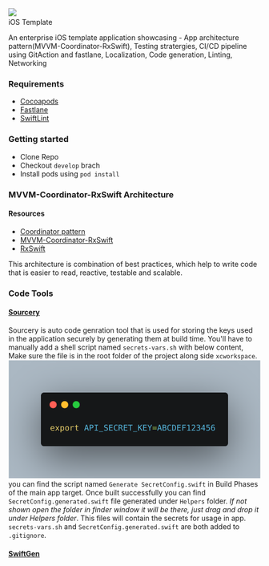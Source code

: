 <div>
    <a href="https://www.wednesday.is?utm_source=gthb&utm_medium=repo&utm_campaign=serverless" align="left" style="margin-left: 0;">
        <img src="https://uploads-ssl.webflow.com/5ee36ce1473112550f1e1739/5f5879492fafecdb3e5b0e75_wednesday_logo.svg">
    </a>
</div>
iOS Template

An enterprise iOS template application showcasing - App architecture pattern(MVVM-Coordinator-RxSwift), Testing stratergies, CI/CD pipeline using GitAction and fastlane, Localization, Code generation, Linting, Networking

### Requirements
* [Cocoapods](https://cocoapods.org/)
* [Fastlane](https://fastlane.tools/)
* [SwiftLint](https://github.com/realm/SwiftLint)
### Getting started
* Clone Repo
* Checkout `develop` brach
* Install pods using `pod install`


### MVVM-Coordinator-RxSwift Architecture
#### Resources
* [Coordinator pattern](https://hackingwithswift.com/articles/71/how-to-use-the-coordinator-pattern-in-ios-apps)
* [MVVM-Coordinator-RxSwift](https://medium.com/hackernoon/how-to-use-mvvm-coordinators-and-rxswift-7364370b7b95)
* [RxSwift](https://hackingwithswift.com/articles/71/how-to-use-the-coordinator-pattern-in-ios-apps)

This architecture is combination of best practices, which help to write code that is easier to read, reactive, testable and scalable.

### Code Tools
#### [Sourcery](https://github.com/krzysztofzablocki/Sourcery)
Sourcery is auto code genration tool that is used for storing the keys used in the application securely by generating them at build time. You'll have to manually add a shell script named `secrets-vars.sh` with below content, Make sure the file is in the root folder of the project along side `xcworkspace`.
![secrets](readme_resources/secrets-vars.png)
you can find the script named `Generate SecretConfig.swift` in Build Phases of the main app target. Once built successfully you can find `SecretConfig.generated.swift` file generated under `Helpers` folder. *If not shown open the folder in finder window it will be there, just drag and drop it under Helpers folder*. This files will contain the secrets for usage in app. `secrets-vars.sh` and `SecretConfig.generated.swift` are both added to `.gitignore`.
#### [SwiftGen](https://github.com/SwiftGen/SwiftGen)
